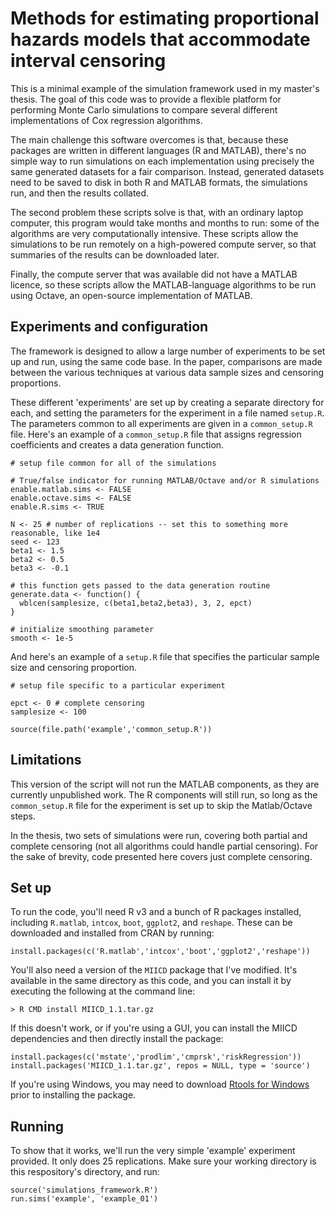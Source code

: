 Methods for estimating proportional hazards models that accommodate interval censoring
======================================================================================

This is a minimal example of the simulation framework used in my
master's thesis. The goal of this code was to provide a flexible
platform for performing Monte Carlo simulations to compare several
different implementations of Cox regression algorithms.

The main challenge this software overcomes is that, because these
packages are written in different languages (R and MATLAB), there's no
simple way to run simulations on each implementation using precisely the
same generated datasets for a fair comparison. Instead, generated
datasets need to be saved to disk in both R and MATLAB formats, the
simulations run, and then the results collated.

The second problem these scripts solve is that, with an ordinary laptop
computer, this program would take months and months to run: some of the
algorithms are very computationally intensive. These scripts allow the
simulations to be run remotely on a high-powered compute server, so that
summaries of the results can be downloaded later.

Finally, the compute server that was available did not have a MATLAB
licence, so these scripts allow the MATLAB-language algorithms to be run
using Octave, an open-source implementation of MATLAB.

Experiments and configuration
-----------------------------

The framework is designed to allow a large number of experiments to be
set up and run, using the same code base. In the paper, comparisons are
made between the various techniques at various data sample sizes and
censoring proportions.

These different 'experiments' are set up by creating a separate
directory for each, and setting the parameters for the experiment in a
file named `setup.R`. The parameters common to all experiments are given
in a `common_setup.R` file. Here's an example of a `common_setup.R` file
that assigns regression coefficients and creates a data generation
function.

    # setup file common for all of the simulations

    # True/false indicator for running MATLAB/Octave and/or R simulations
    enable.matlab.sims <- FALSE
    enable.octave.sims <- FALSE
    enable.R.sims <- TRUE

    N <- 25 # number of replications -- set this to something more reasonable, like 1e4
    seed <- 123
    beta1 <- 1.5
    beta2 <- 0.5
    beta3 <- -0.1

    # this function gets passed to the data generation routine
    generate.data <- function() {
      wblcen(samplesize, c(beta1,beta2,beta3), 3, 2, epct)
    }

    # initialize smoothing parameter
    smooth <- 1e-5

And here's an example of a `setup.R` file that specifies the particular
sample size and censoring proportion.

    # setup file specific to a particular experiment

    epct <- 0 # complete censoring
    samplesize <- 100

    source(file.path('example','common_setup.R'))

Limitations
-----------

This version of the script will not run the MATLAB components, as they
are currently unpublished work. The R components will still run, so long
as the `common_setup.R` file for the experiment is set up to skip the
Matlab/Octave steps.

In the thesis, two sets of simulations were run, covering both partial
and complete censoring (not all algorithms could handle partial
censoring). For the sake of brevity, code presented here covers just
complete censoring.

Set up
------

To run the code, you'll need R v3 and a bunch of R packages installed,
including `R.matlab`, `intcox`, `boot`, `ggplot2`, and `reshape`. These
can be downloaded and installed from CRAN by running:

    install.packages(c('R.matlab','intcox','boot','ggplot2','reshape'))

You'll also need a version of the `MIICD` package that I've modified.
It's available in the same directory as this code, and you can install
it by executing the following at the command line:

    > R CMD install MIICD_1.1.tar.gz

If this doesn't work, or if you're using a GUI, you can install the
MIICD dependencies and then directly install the package:

    install.packages(c('mstate','prodlim','cmprsk','riskRegression'))
    install.packages('MIICD_1.1.tar.gz', repos = NULL, type = 'source')

If you're using Windows, you may need to download [Rtools for
Windows](http://cran.r-project.org/bin/windows/Rtools/) prior to
installing the package.

Running
-------

To show that it works, we'll run the very simple 'example' experiment
provided. It only does 25 replications. Make sure your working directory
is this respository's directory, and run:

    source('simulations_framework.R')
    run.sims('example', 'example_01')
